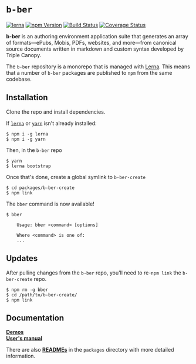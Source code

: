 # `b-ber`

[![lerna](https://img.shields.io/badge/maintained%20with-lerna-cc00ff.svg)](https://lernajs.io/)
[![npm Version](https://badge.fury.io/js/b-ber.svg)](https://badge.fury.io/js/b-ber)
[![Build Status](https://travis-ci.com/triplecanopy/b-ber.svg?token=d5sXqMpXEby4v8y2wENP&branch=master)](https://travis-ci.com/triplecanopy/b-ber)
[![Coverage Status](https://coveralls.io/repos/triplecanopy/b-ber/badge.svg?branch=master)](https://coveralls.io/r/<account>/<repository>?branch=master)

**b-ber** is an authoring environment application suite that generates an array of formats—ePubs, Mobis, PDFs, websites, and more—from canonical source documents written in markdown and custom syntax developed by Triple Canopy.

The `b-ber` repository is a monorepo that is managed with [Lerna](https://lernajs.io/). This means that a number of `b-ber` packages are published to `npm` from the same codebase.

## Installation

Clone the repo and install dependencies.

If [`lerna`](https://github.com/lerna/lerna/) or [`yarn`](https://yarnpkg.com/) isn't already installed:

```console
$ npm i -g lerna
$ npm i -g yarn
```

Then, in the `b-ber` repo

```console
$ yarn
$ lerna bootstrap
```

Once that's done, create a global symlink to `b-ber-create`

```console
$ cd packages/b-ber-create
$ npm link
```

The `bber` command is now available!

```console
$ bber

    Usage: bber <command> [options]

    Where <command> is one of:
    ...

```

## Updates

After pulling changes from the `b-ber` repo, you'll need to re-`npm link` the `b-ber-create` repo.

```console
$ npm rm -g bber
$ cd /path/to/b-ber-create/
$ npm link
```

## Documentation

**[Demos](https://github.com/triplecanopy/b-ber/tree/master/demos)**        
**[User's manual](https://github.com/triplecanopy/b-ber/wiki)**

There are also **[READMEs](https://github.com/triplecanopy/b-ber/tree/master/packages)** in the `packages` directory with more detailed information.
